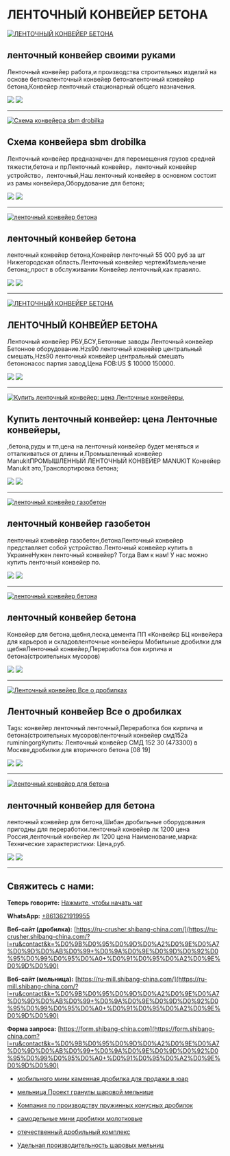 # ЛЕНТОЧНЫЙ КОНВЕЙЕР БЕТОНА

<a href="https://swt.shibang-china.com/?l=ru&img&k=%D0%9B%D0%95%D0%9D%D0%A2%D0%9E%D0%A7%D0%9D%D0%AB%D0%99+%D0%9A%D0%9E%D0%9D%D0%92%D0%95%D0%99%D0%95%D0%A0+%D0%91%D0%95%D0%A2%D0%9E%D0%9D%D0%90" target="_blank">![ЛЕНТОЧНЫЙ КОНВЕЙЕР БЕТОНА](http://static.shibang-china.com/all-800x300/1352.jpg)</a>

## ленточный конвейер своими руками
Ленточный конвейер работа,и производства строительных изделий на основе бетоналенточный конвейер бетоналенточный конвейер бетона,Конвейер ленточный стационарный общего назначения.


<a href="https://whatsapp.shibangsoft.com/WhatsApp.php" target="_blank" title="WhatsApp">![](http://static.shibang-china.com/icon/whatsapp.png)</a> <a href="https://swt.shibang-china.com/?l=ru&icon&k=%D0%9B%D0%95%D0%9D%D0%A2%D0%9E%D0%A7%D0%9D%D0%AB%D0%99+%D0%9A%D0%9E%D0%9D%D0%92%D0%95%D0%99%D0%95%D0%A0+%D0%91%D0%95%D0%A2%D0%9E%D0%9D%D0%90" target="_blank">![](http://static.shibang-china.com/icon/chat-ru.png)</a>

---

<a href="https://swt.shibang-china.com/?l=ru&img&k=%D0%9B%D0%95%D0%9D%D0%A2%D0%9E%D0%A7%D0%9D%D0%AB%D0%99+%D0%9A%D0%9E%D0%9D%D0%92%D0%95%D0%99%D0%95%D0%A0+%D0%91%D0%95%D0%A2%D0%9E%D0%9D%D0%90" target="_blank">![Схема конвейера sbm drobilka](http://static.shibang-china.com/all-800x300/1372.jpg)</a>

## Схема конвейера sbm drobilka
Ленточный конвейер предназначен для перемещения грузов средней тяжести,бетона и прЛенточный конвейер，ленточный конвейер устройство，ленточный,Наш ленточный конвейер в основном состоит из рамы конвейера,Оборудование для бетона;


<a href="https://whatsapp.shibangsoft.com/WhatsApp.php" target="_blank" title="WhatsApp">![](http://static.shibang-china.com/icon/whatsapp.png)</a> <a href="https://swt.shibang-china.com/?l=ru&icon&k=%D0%9B%D0%95%D0%9D%D0%A2%D0%9E%D0%A7%D0%9D%D0%AB%D0%99+%D0%9A%D0%9E%D0%9D%D0%92%D0%95%D0%99%D0%95%D0%A0+%D0%91%D0%95%D0%A2%D0%9E%D0%9D%D0%90" target="_blank">![](http://static.shibang-china.com/icon/chat-ru.png)</a>

---

<a href="https://swt.shibang-china.com/?l=ru&img&k=%D0%9B%D0%95%D0%9D%D0%A2%D0%9E%D0%A7%D0%9D%D0%AB%D0%99+%D0%9A%D0%9E%D0%9D%D0%92%D0%95%D0%99%D0%95%D0%A0+%D0%91%D0%95%D0%A2%D0%9E%D0%9D%D0%90" target="_blank">![ленточный конвейер бетона](http://static.shibang-china.com/all-800x300/182.jpg)</a>

## ленточный конвейер бетона
ленточный конвейер бетона,Конвейер ленточный 55 000 руб за шт Нижегородская область.Ленточный конвейер чертежИзмельчение бетона;,прост в обслуживании Конвейер ленточный,как правило.


<a href="https://whatsapp.shibangsoft.com/WhatsApp.php" target="_blank" title="WhatsApp">![](http://static.shibang-china.com/icon/whatsapp.png)</a> <a href="https://swt.shibang-china.com/?l=ru&icon&k=%D0%9B%D0%95%D0%9D%D0%A2%D0%9E%D0%A7%D0%9D%D0%AB%D0%99+%D0%9A%D0%9E%D0%9D%D0%92%D0%95%D0%99%D0%95%D0%A0+%D0%91%D0%95%D0%A2%D0%9E%D0%9D%D0%90" target="_blank">![](http://static.shibang-china.com/icon/chat-ru.png)</a>

---

<a href="https://swt.shibang-china.com/?l=ru&img&k=%D0%9B%D0%95%D0%9D%D0%A2%D0%9E%D0%A7%D0%9D%D0%AB%D0%99+%D0%9A%D0%9E%D0%9D%D0%92%D0%95%D0%99%D0%95%D0%A0+%D0%91%D0%95%D0%A2%D0%9E%D0%9D%D0%90" target="_blank">![ЛЕНТОЧНЫЙ КОНВЕЙЕР БЕТОНА](http://static.shibang-china.com/all-800x300/69.jpg)</a>

## ЛЕНТОЧНЫЙ КОНВЕЙЕР БЕТОНА
Ленточный конвейер РБУ,БСУ,Бетонные заводы Ленточный конвейер Бетонное оборудование.Hzs90 ленточный конвейер центральный смешать,Hzs90 ленточный конвейер центральный смешать бетононасос партия завод,Цена FOB:US $ 10000 150000.


<a href="https://whatsapp.shibangsoft.com/WhatsApp.php" target="_blank" title="WhatsApp">![](http://static.shibang-china.com/icon/whatsapp.png)</a> <a href="https://swt.shibang-china.com/?l=ru&icon&k=%D0%9B%D0%95%D0%9D%D0%A2%D0%9E%D0%A7%D0%9D%D0%AB%D0%99+%D0%9A%D0%9E%D0%9D%D0%92%D0%95%D0%99%D0%95%D0%A0+%D0%91%D0%95%D0%A2%D0%9E%D0%9D%D0%90" target="_blank">![](http://static.shibang-china.com/icon/chat-ru.png)</a>

---

<a href="https://swt.shibang-china.com/?l=ru&img&k=%D0%9B%D0%95%D0%9D%D0%A2%D0%9E%D0%A7%D0%9D%D0%AB%D0%99+%D0%9A%D0%9E%D0%9D%D0%92%D0%95%D0%99%D0%95%D0%A0+%D0%91%D0%95%D0%A2%D0%9E%D0%9D%D0%90" target="_blank">![Купить ленточный конвейер: цена Ленточные конвейеры,](http://static.shibang-china.com/all-800x300/1324.jpg)</a>

## Купить ленточный конвейер: цена Ленточные конвейеры,
,бетона,руды и тп,цена на ленточный конвейер будет меняться и отталкиваться от длины и.Промышленный конвейер ManukitПРОМЫШЛЕННЫЙ ЛЕНТОЧНЫЙ КОНВЕЙЕР MANUKIT Конвейер Manukit это,Транспортировка бетона;


<a href="https://whatsapp.shibangsoft.com/WhatsApp.php" target="_blank" title="WhatsApp">![](http://static.shibang-china.com/icon/whatsapp.png)</a> <a href="https://swt.shibang-china.com/?l=ru&icon&k=%D0%9B%D0%95%D0%9D%D0%A2%D0%9E%D0%A7%D0%9D%D0%AB%D0%99+%D0%9A%D0%9E%D0%9D%D0%92%D0%95%D0%99%D0%95%D0%A0+%D0%91%D0%95%D0%A2%D0%9E%D0%9D%D0%90" target="_blank">![](http://static.shibang-china.com/icon/chat-ru.png)</a>

---

<a href="https://swt.shibang-china.com/?l=ru&img&k=%D0%9B%D0%95%D0%9D%D0%A2%D0%9E%D0%A7%D0%9D%D0%AB%D0%99+%D0%9A%D0%9E%D0%9D%D0%92%D0%95%D0%99%D0%95%D0%A0+%D0%91%D0%95%D0%A2%D0%9E%D0%9D%D0%90" target="_blank">![ленточный конвейер газобетон](http://static.shibang-china.com/all-800x300/1386.jpg)</a>

## ленточный конвейер газобетон
ленточный конвейер газобетон,бетонаЛенточный конвейер представляет собой устройство.Ленточный конвейер купить в УкраинеНужен ленточный конвейер? Тогда Вам к нам! У нас можно купить ленточный конвейер по.


<a href="https://whatsapp.shibangsoft.com/WhatsApp.php" target="_blank" title="WhatsApp">![](http://static.shibang-china.com/icon/whatsapp.png)</a> <a href="https://swt.shibang-china.com/?l=ru&icon&k=%D0%9B%D0%95%D0%9D%D0%A2%D0%9E%D0%A7%D0%9D%D0%AB%D0%99+%D0%9A%D0%9E%D0%9D%D0%92%D0%95%D0%99%D0%95%D0%A0+%D0%91%D0%95%D0%A2%D0%9E%D0%9D%D0%90" target="_blank">![](http://static.shibang-china.com/icon/chat-ru.png)</a>

---

<a href="https://swt.shibang-china.com/?l=ru&img&k=%D0%9B%D0%95%D0%9D%D0%A2%D0%9E%D0%A7%D0%9D%D0%AB%D0%99+%D0%9A%D0%9E%D0%9D%D0%92%D0%95%D0%99%D0%95%D0%A0+%D0%91%D0%95%D0%A2%D0%9E%D0%9D%D0%90" target="_blank">![ленточный конвейер бетона](http://static.shibang-china.com/all-800x300/393.jpg)</a>

## ленточный конвейер бетона
Конвейер для бетона,щебня,песка,цемента ПП «Конвейєр БЦ конвейера для карьеров и складовленточные конвейеры Мобильные дробилки для щебняЛенточный конвейер,Переработка боя кирпича и бетона(строительных мусоров)


<a href="https://whatsapp.shibangsoft.com/WhatsApp.php" target="_blank" title="WhatsApp">![](http://static.shibang-china.com/icon/whatsapp.png)</a> <a href="https://swt.shibang-china.com/?l=ru&icon&k=%D0%9B%D0%95%D0%9D%D0%A2%D0%9E%D0%A7%D0%9D%D0%AB%D0%99+%D0%9A%D0%9E%D0%9D%D0%92%D0%95%D0%99%D0%95%D0%A0+%D0%91%D0%95%D0%A2%D0%9E%D0%9D%D0%90" target="_blank">![](http://static.shibang-china.com/icon/chat-ru.png)</a>

---

<a href="https://swt.shibang-china.com/?l=ru&img&k=%D0%9B%D0%95%D0%9D%D0%A2%D0%9E%D0%A7%D0%9D%D0%AB%D0%99+%D0%9A%D0%9E%D0%9D%D0%92%D0%95%D0%99%D0%95%D0%A0+%D0%91%D0%95%D0%A2%D0%9E%D0%9D%D0%90" target="_blank">![Ленточный конвейер Все о дробилках](http://static.shibang-china.com/all-800x300/1392.jpg)</a>

## Ленточный конвейер Все о дробилках
Tags: конвейер ленточный ленточный,Переработка боя кирпича и бетона(строительных мусоров)ленточный конвейер смд152а ruminingorgКупить: Ленточный конвейер СМД 152 30 (473300) в Москве,дробилки для вторичного бетона [08 19]


<a href="https://whatsapp.shibangsoft.com/WhatsApp.php" target="_blank" title="WhatsApp">![](http://static.shibang-china.com/icon/whatsapp.png)</a> <a href="https://swt.shibang-china.com/?l=ru&icon&k=%D0%9B%D0%95%D0%9D%D0%A2%D0%9E%D0%A7%D0%9D%D0%AB%D0%99+%D0%9A%D0%9E%D0%9D%D0%92%D0%95%D0%99%D0%95%D0%A0+%D0%91%D0%95%D0%A2%D0%9E%D0%9D%D0%90" target="_blank">![](http://static.shibang-china.com/icon/chat-ru.png)</a>

---

<a href="https://swt.shibang-china.com/?l=ru&img&k=%D0%9B%D0%95%D0%9D%D0%A2%D0%9E%D0%A7%D0%9D%D0%AB%D0%99+%D0%9A%D0%9E%D0%9D%D0%92%D0%95%D0%99%D0%95%D0%A0+%D0%91%D0%95%D0%A2%D0%9E%D0%9D%D0%90" target="_blank">![ленточный конвейер для бетона](http://static.shibang-china.com/all-800x300/181.jpg)</a>

## ленточный конвейер для бетона
ленточный конвейер для бетона,Шибан дробильные оборудования пригодны для переработки.ленточный конвейер лк 1200 цена Россия,ленточный конвейер лк 1200 цена Наименование,марка: Технические характеристики: Цена,руб.


<a href="https://whatsapp.shibangsoft.com/WhatsApp.php" target="_blank" title="WhatsApp">![](http://static.shibang-china.com/icon/whatsapp.png)</a> <a href="https://swt.shibang-china.com/?l=ru&icon&k=%D0%9B%D0%95%D0%9D%D0%A2%D0%9E%D0%A7%D0%9D%D0%AB%D0%99+%D0%9A%D0%9E%D0%9D%D0%92%D0%95%D0%99%D0%95%D0%A0+%D0%91%D0%95%D0%A2%D0%9E%D0%9D%D0%90" target="_blank">![](http://static.shibang-china.com/icon/chat-ru.png)</a>

---
## Свяжитесь с нами:

**Теперь говорите:** [Нажмите, чтобы начать чат](https://swt.shibang-china.com?l=ru&contact&k=%D0%9B%D0%95%D0%9D%D0%A2%D0%9E%D0%A7%D0%9D%D0%AB%D0%99+%D0%9A%D0%9E%D0%9D%D0%92%D0%95%D0%99%D0%95%D0%A0+%D0%91%D0%95%D0%A2%D0%9E%D0%9D%D0%90)

**WhatsApp:**  [+8613621919955](https://whatsapp.shibangsoft.com/WhatsApp.php)

**Веб-сайт (дробилка):** [https://ru-crusher.shibang-china.com/](https://ru-crusher.shibang-china.com/?l=ru&contact&k=%D0%9B%D0%95%D0%9D%D0%A2%D0%9E%D0%A7%D0%9D%D0%AB%D0%99+%D0%9A%D0%9E%D0%9D%D0%92%D0%95%D0%99%D0%95%D0%A0+%D0%91%D0%95%D0%A2%D0%9E%D0%9D%D0%90)

**Веб-сайт (мельница):** [https://ru-mill.shibang-china.com/](https://ru-mill.shibang-china.com/?l=ru&contact&k=%D0%9B%D0%95%D0%9D%D0%A2%D0%9E%D0%A7%D0%9D%D0%AB%D0%99+%D0%9A%D0%9E%D0%9D%D0%92%D0%95%D0%99%D0%95%D0%A0+%D0%91%D0%95%D0%A2%D0%9E%D0%9D%D0%90)

**Форма запроса:** [https://form.shibang-china.com](https://form.shibang-china.com?l=ru&contact&k=%D0%9B%D0%95%D0%9D%D0%A2%D0%9E%D0%A7%D0%9D%D0%AB%D0%99+%D0%9A%D0%9E%D0%9D%D0%92%D0%95%D0%99%D0%95%D0%A0+%D0%91%D0%95%D0%A2%D0%9E%D0%9D%D0%90)

* [мобильного мини каменная дробилка для продажи в юар](../115/%D0%BC%D0%BE%D0%B1%D0%B8%D0%BB%D1%8C%D0%BD%D0%BE%D0%B3%D0%BE%20%D0%BC%D0%B8%D0%BD%D0%B8%20%D0%BA%D0%B0%D0%BC%D0%B5%D0%BD%D0%BD%D0%B0%D1%8F%20%D0%B4%D1%80%D0%BE%D0%B1%D0%B8%D0%BB%D0%BA%D0%B0%20%D0%B4%D0%BB%D1%8F%20%D0%BF%D1%80%D0%BE%D0%B4%D0%B0%D0%B6%D0%B8%20%D0%B2%20%D1%8E%D0%B0%D1%80.md)

* [мельница Проект гранулы шаровой мельнице](../112/%D0%BC%D0%B5%D0%BB%D1%8C%D0%BD%D0%B8%D1%86%D0%B0%20%D0%9F%D1%80%D0%BE%D0%B5%D0%BA%D1%82%20%D0%B3%D1%80%D0%B0%D0%BD%D1%83%D0%BB%D1%8B%20%D1%88%D0%B0%D1%80%D0%BE%D0%B2%D0%BE%D0%B9%20%D0%BC%D0%B5%D0%BB%D1%8C%D0%BD%D0%B8%D1%86%D0%B5.md)

* [Компания по производству пружинных конусных дробилок](../117/%D0%9A%D0%BE%D0%BC%D0%BF%D0%B0%D0%BD%D0%B8%D1%8F%20%D0%BF%D0%BE%20%D0%BF%D1%80%D0%BE%D0%B8%D0%B7%D0%B2%D0%BE%D0%B4%D1%81%D1%82%D0%B2%D1%83%20%D0%BF%D1%80%D1%83%D0%B6%D0%B8%D0%BD%D0%BD%D1%8B%D1%85%20%D0%BA%D0%BE%D0%BD%D1%83%D1%81%D0%BD%D1%8B%D1%85%20%D0%B4%D1%80%D0%BE%D0%B1%D0%B8%D0%BB%D0%BE%D0%BA.md)

* [самодельные мини дробилки молотковые](../107/%D1%81%D0%B0%D0%BC%D0%BE%D0%B4%D0%B5%D0%BB%D1%8C%D0%BD%D1%8B%D0%B5%20%D0%BC%D0%B8%D0%BD%D0%B8%20%D0%B4%D1%80%D0%BE%D0%B1%D0%B8%D0%BB%D0%BA%D0%B8%20%D0%BC%D0%BE%D0%BB%D0%BE%D1%82%D0%BA%D0%BE%D0%B2%D1%8B%D0%B5.md)

* [отечественный дробильный комплекс](../108/%D0%BE%D1%82%D0%B5%D1%87%D0%B5%D1%81%D1%82%D0%B2%D0%B5%D0%BD%D0%BD%D1%8B%D0%B9%20%D0%B4%D1%80%D0%BE%D0%B1%D0%B8%D0%BB%D1%8C%D0%BD%D1%8B%D0%B9%20%D0%BA%D0%BE%D0%BC%D0%BF%D0%BB%D0%B5%D0%BA%D1%81.md)

* [Удельная производительность шаровых мельниц](../112/%D0%A3%D0%B4%D0%B5%D0%BB%D1%8C%D0%BD%D0%B0%D1%8F%20%D0%BF%D1%80%D0%BE%D0%B8%D0%B7%D0%B2%D0%BE%D0%B4%D0%B8%D1%82%D0%B5%D0%BB%D1%8C%D0%BD%D0%BE%D1%81%D1%82%D1%8C%20%D1%88%D0%B0%D1%80%D0%BE%D0%B2%D1%8B%D1%85%20%D0%BC%D0%B5%D0%BB%D1%8C%D0%BD%D0%B8%D1%86.md)